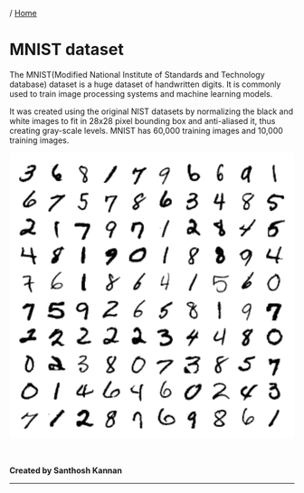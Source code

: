 / [Home](index.md)

# MNIST dataset

The MNIST(Modified National Institute of Standards and Technology database) dataset is a huge dataset of handwritten digits. It is commonly used to train image processing systems and machine learning models.

It was created using the original NIST datasets by normalizing the black and white images to fit in 28x28 pixel bounding box and anti-aliased it, thus creating gray-scale levels. MNIST has 60,000 training images and 10,000 training images.

![MNIST Dataset](images/mnist.jpg "MNIST")

<br>

**Created by Santhosh Kannan**

---

<br>
